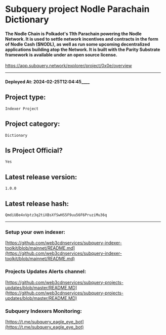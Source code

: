 # Subquery project Nodle Parachain Dictionary
####  The Nodle Chain is Polkadot's 11th Parachain powering the Nodle Network. It is used to settle network incentives and contracts in the form of Nodle Cash ($NODL), as well as run some upcoming decentralized applications building atop the Network. It is built with the Parity Substrate framework is available under an open source license.

https://app.subquery.network/explorer/project/0x0e/overview
____
#### Deployed At: 2024-02-25T12:04:45____

## Project type:
`Indexer Project`

## Project category:
`Dictionary`

## Is Project Official?
`Yes`

## Latest release version:
`1.0.0`

## Latest release hash:
`QmdiUBe4xVptz3q2tiXBsXfSwHS5F9uu56F6PruziMu36q`



___
### Setup your own indexer:

[https://github.com/web3cdnservices/subquery-indexer-toolkit/blob/mainnet/README.md](https://github.com/web3cdnservices/subquery-indexer-toolkit/blob/mainnet/README.md)

### Projects Updates Alerts channel:

[https://github.com/web3cdnservices/subquery-projects-updates/blob/master/README.MD](https://github.com/web3cdnservices/subquery-projects-updates/blob/master/README.MD)

### Subquery Indexers Monitoring:

[https://t.me/subquery_eagle_eye_bot](https://t.me/subquery_eagle_eye_bot)